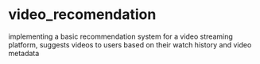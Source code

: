 # video_recomendation
implementing a basic recommendation system for a video streaming platform, suggests videos to users based on their watch history and video metadata
